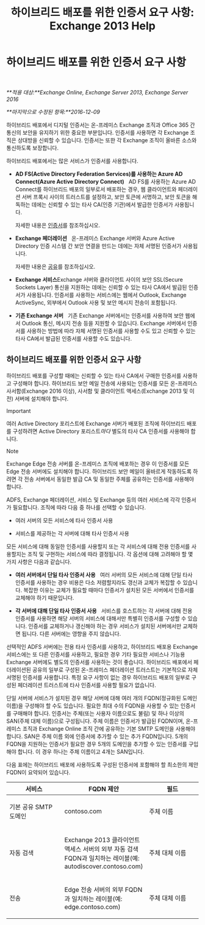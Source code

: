 ﻿---
title: '하이브리드 배포를 위한 인증서 요구 사항: Exchange 2013 Help'
TOCTitle: 하이브리드 배포를 위한 인증서 요구 사항
ms:assetid: 48d532cc-29f9-4009-9d2d-f19a9c13c320
ms:mtpsurl: https://technet.microsoft.com/ko-kr/library/Hh563848(v=EXCHG.150)
ms:contentKeyID: 50484629
ms.date: 01/10/2018
mtps_version: v=EXCHG.150
ms.translationtype: HT
---

# 하이브리드 배포를 위한 인증서 요구 사항

 

_**적용 대상:**Exchange Online, Exchange Server 2013, Exchange Server 2016_

_**마지막으로 수정된 항목:**2016-12-09_

하이브리드 배포에서 디지털 인증서는 온-프레미스 Exchange 조직과 Office 365 간 통신의 보안을 유지하기 위한 중요한 부분입니다. 인증서를 사용하면 각 Exchange 조직은 상대방을 신뢰할 수 있습니다. 인증서는 또한 각 Exchange 조직이 올바른 소스와 통신하도록 보장합니다.

하이브리드 배포에서는 많은 서비스가 인증서를 사용합니다.

  - **AD FS(Active Directory Federation Services)를 사용하는 Azure AD Connect(Azure Active Directory Connect)**   AD FS를 사용하는 Azure AD Connect를 하이브리드 배포의 일부로서 배포하는 경우, 웹 클라이언트와 페더레이션 서버 프록시 사이의 트러스트를 설정하고, 보안 토큰에 서명하고, 보안 토큰을 해독하는 데에는 신뢰할 수 있는 타사 CA(인증 기관)에서 발급한 인증서가 사용됩니다.
    
    자세한 내용은 [인증서](http://go.microsoft.com/fwlink/p/?linkid=205993)를 참조하십시오.

  - **Exchange 페더레이션**   온-프레미스 Exchange 서버와 Azure Active Directory 인증 시스템 간 보안 연결을 만드는 데에는 자체 서명된 인증서가 사용됩니다.
    
    자세한 내용은 [공유](https://technet.microsoft.com/ko-kr/library/dd638083\(v=exchg.150\))를 참조하십시오.

  - **Exchange 서비스**Exchange 서버와 클라이언트 사이의 보안 SSL(Secure Sockets Layer) 통신을 지원하는 데에는 신뢰할 수 있는 타사 CA에서 발급된 인증서가 사용됩니다. 인증서를 사용하는 서비스에는 웹에서 Outlook, Exchange ActiveSync, 외부에서 Outlook 사용 및 보안 메시지 전송이 포함됩니다.

  - **기존 Exchange 서버**   기존 Exchange 서버에서는 인증서를 사용하여 보안 웹에서 Outlook 통신, 메시지 전송 등을 지원할 수 있습니다. Exchange 서버에서 인증서를 사용하는 방법에 따라 자체 서명된 인증서를 사용할 수도 있고 신뢰할 수 있는 타사 CA에서 발급된 인증서를 사용할 수도 있습니다.

## 하이브리드 배포를 위한 인증서 요구 사항

하이브리드 배포를 구성할 때에는 신뢰할 수 있는 타사 CA에서 구매한 인증서를 사용하고 구성해야 합니다. 하이브리드 보안 메일 전송에 사용되는 인증서를 모든 온-프레미스 사서함(Exchange 2016 이상), 사서함 및 클라이언트 액세스(Exchange 2013 및 이전) 서버에 설치해야 합니다.


> [!IMPORTANT]
> 여러 Active Directory 포리스트에 Exchange 서버가 배포된 조직에 하이브리드 배포를 구성하려면 Active Directory 포리스트<EM>마다</EM> 별도의 타사 CA 인증서를 사용해야 합니다.




> [!NOTE]
> Exchange Edge 전송 서버를 온-프레미스 조직에 배포하는 경우 이 인증서를 모든 Edge 전송 서버에도 설치해야 합니다. 하이브리드 보안 메일이 올바르게 작동하도록 하려면 각 전송 서버에서 동일한 발급 CA 및 동일한 주체를 공유하는 인증서를 사용해야 합니다.



ADFS, Exchange 페더레이션, 서비스 및 Exchange 등의 여러 서비스에 각각 인증서가 필요합니다. 조직에 따라 다음 중 하나를 선택할 수 있습니다.

  - 여러 서버의 모든 서비스에 타사 인증서 사용

  - 서비스를 제공하는 각 서버에 대해 타사 인증서 사용

모든 서비스에 대해 동일한 인증서를 사용할지 또는 각 서비스에 대해 전용 인증서를 사용할지는 조직 및 구현하는 서비스에 따라 결정됩니다. 각 옵션에 대해 고려해야 할 몇 가지 사항은 다음과 같습니다.

  - **여러 서버에서 단일 타사 인증서 사용**   여러 서버의 모든 서비스에 대해 단일 타사 인증서를 사용하는 경우 비용은 다소 저렴할지라도 갱신과 교체가 복잡할 수 있습니다. 복잡한 이유는 교체가 필요할 때마다 인증서가 설치된 모든 서버에서 인증서를 교체해야 하기 때문입니다.

  - **각 서버에 대해 단일 타사 인증서 사용**   서비스를 호스트하는 각 서버에 대해 전용 인증서를 사용하면 해당 서버의 서비스에 대해서만 특별히 인증서를 구성할 수 있습니다. 인증서를 교체하거나 갱신해야 하는 경우 서비스가 설치된 서버에서만 교체하면 됩니다. 다른 서버에는 영향을 주지 않습니다.

선택적인 ADFS 서버에는 전용 타사 인증서를 사용하고, 하이브리드 배포용 Exchange 서비스에는 또 다른 인증서를 사용하고, 필요한 경우 기타 필요한 서비스나 기능용 Exchange 서버에도 별도의 인증서를 사용하는 것이 좋습니다. 하이브리드 배포에서 페더레이션된 공유의 일부로 구성된 온-프레미스 페더레이션 트러스트는 기본적으로 자체 서명된 인증서를 사용합니다. 특정 요구 사항이 없는 경우 하이브리드 배포의 일부로 구성된 페더레이션 트러스트에 타사 인증서를 사용할 필요가 없습니다.

단일 서버에 서비스가 설치된 경우 해당 서버에 대해 여러 개의 FQDN(정규화된 도메인 이름)을 구성해야 할 수도 있습니다. 필요한 최대 수의 FQDN을 사용할 수 있는 인증서를 구매해야 합니다. 인증서는 주체(또는 사용자 이름으로도 불림) 및 하나 이상의 SAN(주체 대체 이름)으로 구성됩니다. 주체 이름은 인증서가 발급된 FQDN이며, 온-프레미스 조직과 Exchange Online 조직 간에 공유하는 기본 SMTP 도메인을 사용해야 합니다. SAN은 주체 이름 외에 인증서에 추가할 수 있는 추가 FQDN입니다. 5개의 FQDN을 지원하는 인증서가 필요한 경우 5개의 도메인을 추가할 수 있는 인증서를 구입해야 합니다. 이 경우 하나는 주체 이름이고 4개는 SAN입니다.

다음 표에는 하이브리드 배포에 사용하도록 구성된 인증서에 포함해야 할 최소한의 제안 FQDN이 요약되어 있습니다.


<table>
<colgroup>
<col style="width: 33%" />
<col style="width: 33%" />
<col style="width: 33%" />
</colgroup>
<thead>
<tr class="header">
<th>서비스</th>
<th>FQDN 제안</th>
<th>필드</th>
</tr>
</thead>
<tbody>
<tr class="odd">
<td><p>기본 공유 SMTP 도메인</p></td>
<td><p>contoso.com</p></td>
<td><p>주체 이름</p></td>
</tr>
<tr class="even">
<td><p>자동 검색</p></td>
<td><p>Exchange 2013 클라이언트 액세스 서버의 외부 자동 검색 FQDN과 일치하는 레이블(예: autodiscover.contoso.com)</p></td>
<td><p>주체 대체 이름</p></td>
</tr>
<tr class="odd">
<td><p>전송</p></td>
<td><p>Edge 전송 서버의 외부 FQDN과 일치하는 레이블(예: edge.contoso.com)</p></td>
<td><p>주체 대체 이름</p></td>
</tr>
</tbody>
</table>

